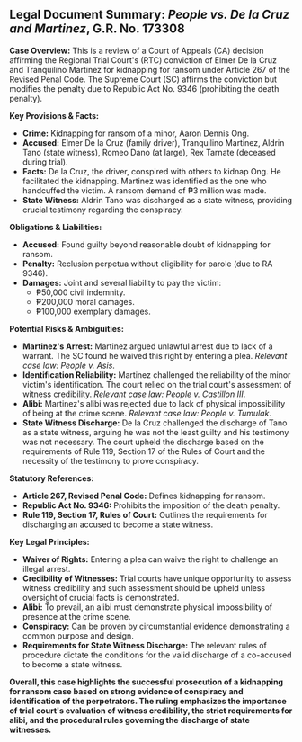 ## Legal Document Summary: *People vs. De la Cruz and Martinez*, G.R. No. 173308

**Case Overview:** This is a review of a Court of Appeals (CA) decision affirming the Regional Trial Court's (RTC) conviction of Elmer De la Cruz and Tranquilino Martinez for kidnapping for ransom under Article 267 of the Revised Penal Code. The Supreme Court (SC) affirms the conviction but modifies the penalty due to Republic Act No. 9346 (prohibiting the death penalty).

**Key Provisions & Facts:**

*   **Crime:** Kidnapping for ransom of a minor, Aaron Dennis Ong.
*   **Accused:** Elmer De la Cruz (family driver), Tranquilino Martinez, Aldrin Tano (state witness), Romeo Dano (at large), Rex Tarnate (deceased during trial).
*   **Facts:** De la Cruz, the driver, conspired with others to kidnap Ong.  He facilitated the kidnapping. Martinez was identified as the one who handcuffed the victim. A ransom demand of ₱3 million was made.
*   **State Witness:** Aldrin Tano was discharged as a state witness, providing crucial testimony regarding the conspiracy.

**Obligations & Liabilities:**

*   **Accused:** Found guilty beyond reasonable doubt of kidnapping for ransom.
*   **Penalty:** Reclusion perpetua without eligibility for parole (due to RA 9346).
*   **Damages:** Joint and several liability to pay the victim:
    *   ₱50,000 civil indemnity.
    *   ₱200,000 moral damages.
    *   ₱100,000 exemplary damages.

**Potential Risks & Ambiguities:**

*   **Martinez's Arrest:** Martinez argued unlawful arrest due to lack of a warrant. The SC found he waived this right by entering a plea. *Relevant case law: People v. Asis*.
*   **Identification Reliability:** Martinez challenged the reliability of the minor victim's identification. The court relied on the trial court's assessment of witness credibility. *Relevant case law: People v. Castillon III*.
*   **Alibi:** Martinez's alibi was rejected due to lack of physical impossibility of being at the crime scene. *Relevant case law: People v. Tumulak*.
*   **State Witness Discharge:** De la Cruz challenged the discharge of Tano as a state witness, arguing he was not the least guilty and his testimony was not necessary. The court upheld the discharge based on the requirements of Rule 119, Section 17 of the Rules of Court and the necessity of the testimony to prove conspiracy.

**Statutory References:**

*   **Article 267, Revised Penal Code:** Defines kidnapping for ransom.
*   **Republic Act No. 9346:** Prohibits the imposition of the death penalty.
*   **Rule 119, Section 17, Rules of Court:**  Outlines the requirements for discharging an accused to become a state witness.

**Key Legal Principles:**

*   **Waiver of Rights:** Entering a plea can waive the right to challenge an illegal arrest.
*   **Credibility of Witnesses:** Trial courts have unique opportunity to assess witness credibility and such assessment should be upheld unless oversight of crucial facts is demonstrated.
*   **Alibi:** To prevail, an alibi must demonstrate physical impossibility of presence at the crime scene.
*   **Conspiracy:** Can be proven by circumstantial evidence demonstrating a common purpose and design.
*   **Requirements for State Witness Discharge:** The relevant rules of procedure dictate the conditions for the valid discharge of a co-accused to become a state witness.

**Overall, this case highlights the successful prosecution of a kidnapping for ransom case based on strong evidence of conspiracy and identification of the perpetrators. The ruling emphasizes the importance of trial court's evaluation of witness credibility, the strict requirements for alibi, and the procedural rules governing the discharge of state witnesses.**
